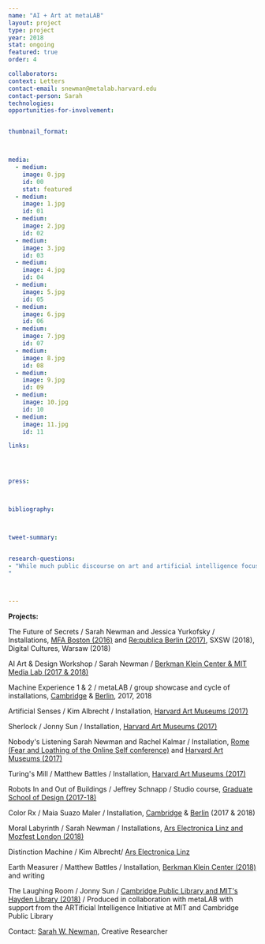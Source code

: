 ```yaml
---
name: "AI + Art at metaLAB"
layout: project
type: project
year: 2018
stat: ongoing
featured: true
order: 4

collaborators:
context: Letters
contact-email: snewman@metalab.harvard.edu
contact-person: Sarah
technologies:
opportunities-for-involvement:


thumbnail_format:



media:
  - medium:
    image: 0.jpg
    id: 00
    stat: featured
  - medium:
    image: 1.jpg
    id: 01
  - medium:
    image: 2.jpg
    id: 02
  - medium:
    image: 3.jpg
    id: 03
  - medium:
    image: 4.jpg
    id: 04
  - medium:
    image: 5.jpg
    id: 05
  - medium:
    image: 6.jpg
    id: 06
  - medium:
    image: 7.jpg
    id: 07 
  - medium:
    image: 8.jpg
    id: 08
  - medium:
    image: 9.jpg
    id: 09
  - medium:
    image: 10.jpg
    id: 10
  - medium:
    image: 11.jpg
    id: 11

links:
  



press:



bibliography:



tweet-summary: 


research-questions:
- "While much public discourse on art and artificial intelligence focuses on the use of algorithms in art-making or the creative capacity of machines, metaLAB's intent is different: to use artistic means to explore the human dimensions of artificial intelligence. In a series of projects ranging across interactive installation, creative computing, writing, teaching, and public speaking, metaLAB projects in this area explore the psychological and philosophical realms of electronic systems, reflect on the long history of human fascination with thinking machines, and consider our uncertain moral reckoning with the agency and autonomy of computers. This line of work carries the conviction that ethical and affective issues that attend deep learning, machine vision, and autonomous systems are matters of concern for all of society, not merely the province of experts. Art can bring that conversation to life for many audiences, engaging broad public audiences with the shared complexities of technological change. This work has been undertaken in dialogue with the Ethics & Governance of AI Initiative at the Berkman Klein Center and the MIT Media Lab.
"



---
```


**Projects:**

The Future of Secrets / Sarah Newman and Jessica Yurkofsky / Installations, [MFA Boston (2016)](../thefutureofsecrets) and [Re:publica Berlin (2017)](../republica), SXSW (2018), Digital Cultures, Warsaw (2018)

AI Art & Design Workshop / Sarah Newman / [Berkman Klein Center & MIT Media Lab (2017 & 2018)](../ai_artdesign)

Machine Experience 1 & 2 / metaLAB / group showcase and cycle of installations, [Cambridge](../lb_machineexperience) & [Berlin](../rainbowunicorn), 2017, 2018

Artificial Senses / Kim Albrecht / Installation, [Harvard Art Museums (2017)](../lb_aisenses)

Sherlock / Jonny Sun / Installation, [Harvard Art Museums (2017)](../lb_sherlock)

Nobody's Listening Sarah Newman and Rachel Kalmar / Installation, [Rome (Fear and Loathing of the Online Self conference)](../nobodyslistening) and [Harvard Art Museums (2017)](../lb_nobodyslistening)

Turing's Mill / Matthew Battles / Installation, [Harvard Art Museums (2017)](../lb_turingsmill)

Robots In and Out of Buildings / Jeffrey Schnapp / Studio course, [Graduate School of Design (2017-18)](../robotsinandoutofbuildings)

Color Rx / Maia Suazo Maler / Installation, [Cambridge](../lb_colorrx) & [Berlin](../rainbowunicorn) (2017 & 2018)

Moral Labyrinth / Sarah Newman / Installations, [Ars Electronica Linz and Mozfest London (2018)](../morallabyrinth)

Distinction Machine / Kim Albrecht/ [Ars Electronica Linz](../ars)

Earth Measurer / Matthew Battles / Installation, [Berkman Klein Center (2018)](../earthmeasurer) and writing

The Laughing Room / Jonny Sun / [Cambridge Public Library and MIT's Hayden Library (2018)](../laughingroom) / Produced in collaboration with  metaLAB with support from the ARTificial Intelligence Initiative at MIT and Cambridge Public Library

Contact: [Sarah W. Newman](mailto:snewman@metalab.harvard.edu), Creative Researcher




